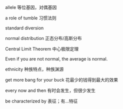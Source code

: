 allele 等位基因，对偶基因

a role of tumble 习惯法则

standard diversion

normal distribution 正态分布/高斯分布

Central Limit Theorem 中心极限定理

Even if you are not normal, the average is normal.

ethnicity 种族特点，种族渊源

get more bang for your buck 花最少的钱得到最大的效果

every now and then 有时会发生，但很少发生

be characterized by 表征；有...特征